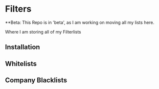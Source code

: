 # Filters
**Beta: This Repo is in 'beta', as I am working on moving all my lists here. 

Where I am storing all of my Filterlists


## Installation

## Whitelists

## Company Blacklists

